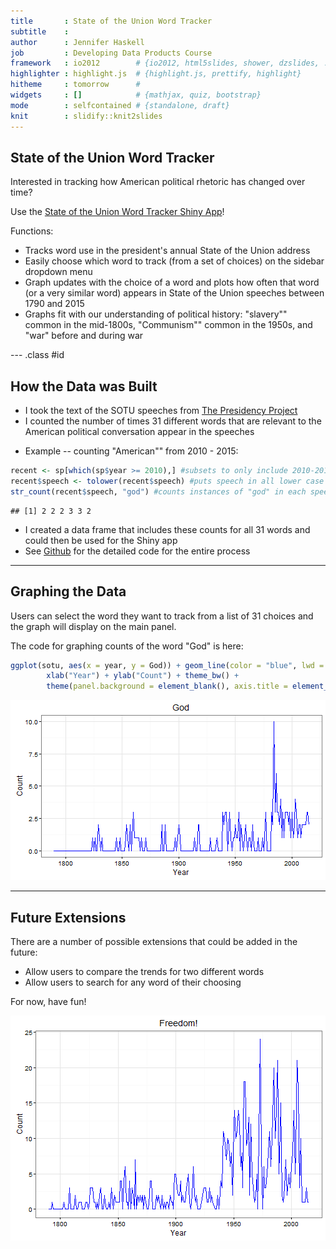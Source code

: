 ```yaml
---
title       : State of the Union Word Tracker
subtitle    : 
author      : Jennifer Haskell
job         : Developing Data Products Course
framework   : io2012        # {io2012, html5slides, shower, dzslides, ...}
highlighter : highlight.js  # {highlight.js, prettify, highlight}
hitheme     : tomorrow      # 
widgets     : []            # {mathjax, quiz, bootstrap}
mode        : selfcontained # {standalone, draft}
knit        : slidify::knit2slides
---
```


## State of the Union Word Tracker
Interested in tracking how American political rhetoric has changed over time?

Use the [State of the Union Word Tracker Shiny App](https://jchaskell.shinyapps.io/SOTU)!

Functions:
* Tracks word use in the president's annual State of the Union address
* Easily choose which word to track (from a set of choices) on the sidebar dropdown menu
* Graph updates with the choice of a word and plots how often that word (or a very similar word) appears in State of the Union speeches between 1790 and 2015
* Graphs fit with our understanding of political history: "slavery"" common in the mid-1800s, "Communism"" common in the 1950s, and "war" before and during war



--- .class #id 

## How the Data was Built
* I took the text of the SOTU speeches from [The Presidency Project](http://www.presidency.ucsb.edu/sou.php)
* I counted the number of times 31 different words that are relevant to the American political conversation appear in the speeches
- Example -- counting "American"" from 2010 - 2015:

```r
recent <- sp[which(sp$year >= 2010),] #subsets to only include 2010-2015
recent$speech <- tolower(recent$speech) #puts speech in all lower case
str_count(recent$speech, "god") #counts instances of "god" in each speech
```

```
## [1] 2 2 2 3 3 2
```
* I created a data frame that includes these counts for all 31 words and could then be used for the Shiny app
* See [Github](https://github.com/jchaskell/SOTU) for the detailed code for the entire process


---
## Graphing the Data
Users can select the word they want to track from a list of 31 choices and the graph will display on the main panel.

The code for graphing counts of the word "God" is here:

```r
ggplot(sotu, aes(x = year, y = God)) + geom_line(color = "blue", lwd = 0.5) + ggtitle("God") + 
        xlab("Year") + ylab("Count") + theme_bw() +
        theme(panel.background = element_blank(), axis.title = element_text(size = 12))
```

![plot of chunk unnamed-chunk-2](assets/fig/unnamed-chunk-2-1.png) 

--- 
## Future Extensions

There are a number of possible extensions that could be added in the future:
* Allow users to compare the trends for two different words
* Allow users to search for any word of their choosing

For now, have fun!

![plot of chunk unnamed-chunk-3](assets/fig/unnamed-chunk-3-1.png) 






